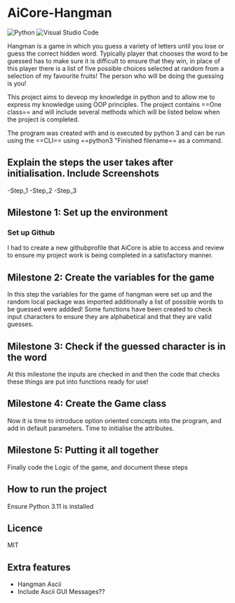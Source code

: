 # AiCore-Hangman

![Python](https://img.shields.io/badge/python-3670A0?style=for-the-badge&logo=python&logoColor=ffdd54) ![Visual Studio Code](https://img.shields.io/badge/Visual%20Studio%20Code-0078d7.svg?style=for-the-badge&logo=visual-studio-code&logoColor=white)

Hangman is a game in which you guess a variety of letters until you lose or guess the correct hidden word. Typically player that chooses the word to be guessed has to make sure it is difficult to ensure that they win, in place of this player there is a list of five possible choices selected at random from a selection of my favourite fruits! The person who will be doing the guessing is you!

This project aims to deveop my knowledge in python and to allow me to express my knowledge using OOP principles. The project contains ==One class== and will include several methods which will be listed below when the project is completed.

The program was created with and is executed by python 3 and can be run using the ==CLI== using ==python3 "Finished filename== as a command.

## Explain the steps the user takes after initialisation. Include Screenshots

-Step_1
-Step_2
-Step_3

## Milestone 1: Set up the environment 

### Set up Github
I had to create a new githubprofile that AiCore is able to access and review to ensure
my project work is being completed in a satisfactory manner.

## Milestone 2: Create the variables for the game  

In this step the variables for the game of hangman were set up and the random local package was imported additionally
a list of possible words to be guessed were addded!
Some functions have been created to check input characters to ensure they are alphabetical and that they are valid guesses. 

## Milestone 3: Check if the guessed character is in the word

At this milestone the inputs are checked in and then the code that checks these things are put into functions ready for use!

## Milestone 4: Create the Game class

Now it is time to introduce option oriented concepts into the program, and add in default parameters. Time to initialise the attributes.

## Milestone 5: Putting it all together

Finally code the Logic of the game, and document these steps

## How to run the project 
Ensure Python 3.11 is installed 

## Licence 
MIT 

## Extra features

- Hangman Ascii
- Include Ascii GUI Messages??
